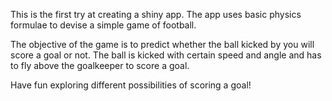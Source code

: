 This is the first try at creating a shiny app. The app uses basic physics formulae to devise a simple game of football. 

The objective of the game is to predict whether the ball kicked by you will score a goal or not. The ball is kicked with certain speed and angle and has to fly above the goalkeeper to score a goal. 

Have fun exploring different possibilities of scoring a goal!